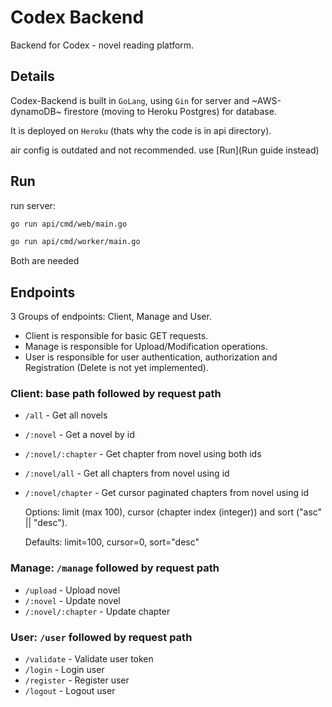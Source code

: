 # Codex Backend

Backend for Codex - novel reading platform.

## Details

Codex-Backend is built in `GoLang`, using `Gin` for server and ~AWS-dynamoDB~ firestore (moving to Heroku Postgres) for database.

It is deployed on `Heroku` (thats why the code is in api directory).

air config is outdated and not recommended. use [Run](Run guide instead)

## Run
run server:

```bash
go run api/cmd/web/main.go
```

```bash
go run api/cmd/worker/main.go
```

Both are needed

## Endpoints

3 Groups of endpoints: Client, Manage and User.

- Client is responsible for basic GET requests.
- Manage is responsible for Upload/Modification operations.
- User is responsible for user authentication, authorization and Registration (Delete is not yet implemented).

### Client: base path followed by request path
- `/all` - Get all novels
- `/:novel` - Get a novel by id
- `/:novel/:chapter` - Get chapter from novel using both ids
- `/:novel/all` - Get all chapters from novel using id
- `/:novel/chapter` - Get cursor paginated chapters from novel using id

    Options: limit (max 100), cursor (chapter index (integer)) and sort ("asc" || "desc").

    Defaults: limit=100, cursor=0, sort="desc"

### Manage: `/manage` followed by request path
- `/upload` - Upload novel
- `/:novel` - Update novel
- `/:novel/:chapter` - Update chapter

### User: `/user` followed by request path
- `/validate` - Validate user token
- `/login` - Login user
- `/register` - Register user
- `/logout` - Logout user
